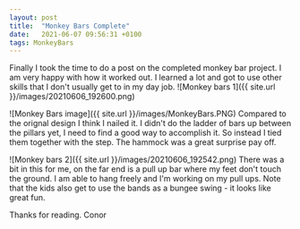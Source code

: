 ```yaml
---
layout: post
title:  "Monkey Bars Complete"
date:   2021-06-07 09:56:31 +0100
tags: MonkeyBars
---
```


Finally I took the time to do a post on the completed monkey bar project. I am very happy with how it worked out. I learned a lot and got to use other skills that I don't usually get to in my day job.
![Monkey bars 1]({{ site.url }}/images/20210606_192600.png)

![Monkey Bars image]({{ site.url }}/images/MonkeyBars.PNG)
Compared to the orignal design I think I nailed it. I didn't do the ladder of bars up between the pillars yet, I need to find a good way to accomplish it. So instead I tied them together with the step. The hammock was a great surprise pay off.

![Monkey bars 2]({{ site.url }}/images/20210606_192542.png)
There was a bit in this for me, on the far end is a pull up bar where my feet don't touch the ground. I am able to hang freely and I'm working on my pull ups. Note that the kids also get to use the bands as a bungee swing - it looks like great fun.

Thanks for reading.
Conor